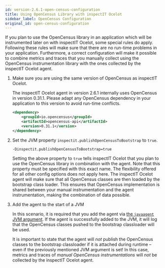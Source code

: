 ```yaml
---
id: version-2.6.1-open-census-configuration
title: Using OpenCensus Library with inspectIT Ocelot
sidebar_label: OpenCensus Configuration
original_id: open-census-configuration
---
```


If you plan to use the OpenCensus library in an application which will be instrumented later on with inspectIT Ocelot, some special rules do apply.
Following these rules will make sure that there are no run-time problems in your application.
Furthermore, a correct configuration will make it possible to combine metrics and traces that you manually collect using the OpenCensus instrumentation library with the ones collected by the inspectIT Ocelot agent.

1. Make sure you are using the same version of OpenCensus as inspectIT Ocelot.
   
   The inspectIT Ocelot agent in version 2.6.1 internally uses OpenCensus in version 0.31.1. Please adapt any OpenCensus dependency in your application to this version to avoid run-time conflicts.
   ```XML
   <dependency>
       <groupId>io.opencensus</groupId>
       <artifactId>opencensus-api</artifactId>
       <version>0.31.1</version>
   </dependency>
   ```

2. Set the JVM property `inspectit.publishOpenCensusToBootstrap` to `true`.

   ```
   -Dinspectit.publishOpenCensusToBootstrap=true
   ```

   Setting the above property to `true` tells inspectIT Ocelot that you plan to use the OpenCensus library in combination with the agent. Note that this property must be specified with this exact name. The flexibility offered for all other config options does not apply here. The inspectIT Ocelot agent will make sure that all OpenCensus classes are then loaded by the bootstrap class loader. This ensures that OpenCensus implementation is shared between your manual instrumentation and the agent instrumentation, making the combination of data possible.

3. Add the agent to the start of a JVM

   In this scenario, it is required that you add the agent via [the `javaagent` JVM argument](getting-started/installation.md#adding-the-agent-to-a-jvm). If the agent is successfully added to the JVM, it will log that the OpenCensus classes pushed to the bootstrap classloader will be used.

   It is important to state that the agent will *not* publish the OpenCensus classes to the bootstrap classloader if it is attached during runtime – even if the previously mentioned JVM argument is set! In this case, metrics and traces of *manual OpenCensus instrumentations* will *not* be collected by the inspectIT Ocelot agent.